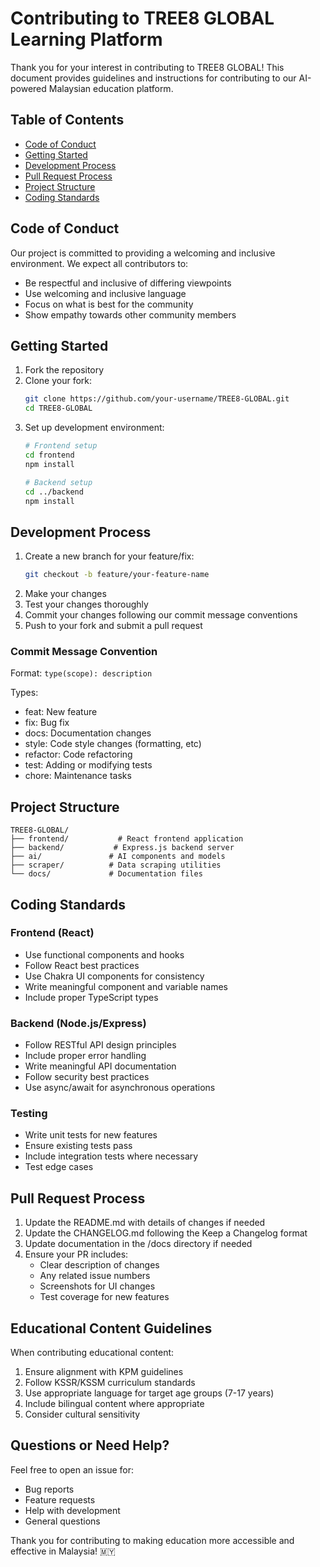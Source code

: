 # Contributing to TREE8 GLOBAL Learning Platform

Thank you for your interest in contributing to TREE8 GLOBAL! This document provides guidelines and instructions for contributing to our AI-powered Malaysian education platform.

## Table of Contents
- [Code of Conduct](#code-of-conduct)
- [Getting Started](#getting-started)
- [Development Process](#development-process)
- [Pull Request Process](#pull-request-process)
- [Project Structure](#project-structure)
- [Coding Standards](#coding-standards)

## Code of Conduct

Our project is committed to providing a welcoming and inclusive environment. We expect all contributors to:
- Be respectful and inclusive of differing viewpoints
- Use welcoming and inclusive language
- Focus on what is best for the community
- Show empathy towards other community members

## Getting Started

1. Fork the repository
2. Clone your fork:
   ```bash
   git clone https://github.com/your-username/TREE8-GLOBAL.git
   cd TREE8-GLOBAL
   ```
3. Set up development environment:
   ```bash
   # Frontend setup
   cd frontend
   npm install
   
   # Backend setup
   cd ../backend
   npm install
   ```

## Development Process

1. Create a new branch for your feature/fix:
   ```bash
   git checkout -b feature/your-feature-name
   ```
2. Make your changes
3. Test your changes thoroughly
4. Commit your changes following our commit message conventions
5. Push to your fork and submit a pull request

### Commit Message Convention
Format: `type(scope): description`

Types:
- feat: New feature
- fix: Bug fix
- docs: Documentation changes
- style: Code style changes (formatting, etc)
- refactor: Code refactoring
- test: Adding or modifying tests
- chore: Maintenance tasks

## Project Structure
```
TREE8-GLOBAL/
├── frontend/           # React frontend application
├── backend/           # Express.js backend server
├── ai/               # AI components and models
├── scraper/          # Data scraping utilities
└── docs/             # Documentation files
```

## Coding Standards

### Frontend (React)
- Use functional components and hooks
- Follow React best practices
- Use Chakra UI components for consistency
- Write meaningful component and variable names
- Include proper TypeScript types

### Backend (Node.js/Express)
- Follow RESTful API design principles
- Include proper error handling
- Write meaningful API documentation
- Follow security best practices
- Use async/await for asynchronous operations

### Testing
- Write unit tests for new features
- Ensure existing tests pass
- Include integration tests where necessary
- Test edge cases

## Pull Request Process

1. Update the README.md with details of changes if needed
2. Update the CHANGELOG.md following the Keep a Changelog format
3. Update documentation in the /docs directory if needed
4. Ensure your PR includes:
   - Clear description of changes
   - Any related issue numbers
   - Screenshots for UI changes
   - Test coverage for new features

## Educational Content Guidelines

When contributing educational content:
1. Ensure alignment with KPM guidelines
2. Follow KSSR/KSSM curriculum standards
3. Use appropriate language for target age groups (7-17 years)
4. Include bilingual content where appropriate
5. Consider cultural sensitivity

## Questions or Need Help?

Feel free to open an issue for:
- Bug reports
- Feature requests
- Help with development
- General questions

Thank you for contributing to making education more accessible and effective in Malaysia! 🇲🇾
